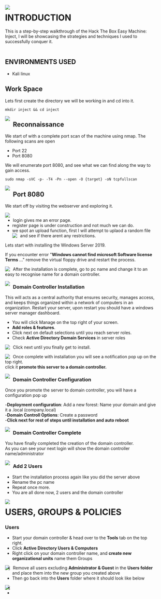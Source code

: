 <img src="https://imgur.com/Q7fBbju.png"
     style="float: left; margin-right: 10px;" />

# INTRODUCTION
This is a step-by-step walkthrough of the Hack The Box Easy Machine: Inject, I will be showcasing the strategies and techniques I used to successfully conquer it.<br/>
<br />

## ENVIRONMENTS USED
- Kali linux</b> 

## Work Space
Lets first create the directory we will be working in and cd into it.
```
mkdir inject && cd inject
```
<img src="https://imgur.com/pJaYMhJ.png"
     style="float: left; margin-right: 10px;" />

## Reconnaissance
We start of with a complete port scan of the machine using nmap. The following scans are open
- Port 22
- Port 8080

We will enumerate port 8080, and see what we can find along the way to gain access.

```
sudo nmap -sVC -p- -T4 -Pn --open -O {target} -oN tcpfullscan
```
<img src="https://imgur.com/ukTWtoH.png"
     style="float: left; margin-right: 10px;" />

## Port 8080
We start off by visiting the webserver and exploring it. 

<img src="https://imgur.com/LomWQ2w.png"
     style="float:  left; margin-right: 10px;" />
##   
- login gives me an error page.
- register page is under construction and not much we can do.   
- we spot an upload function, first I will attempt to uplaod a random file and see if there arent any restrictions. 
<img src="https://imgur.com/drfEhS9.png"
     style="float: left; margin-right:10px;"  />






Lets start with installing the Windows Server 2019. 

If you encounter error "**Windows cannot find microsoft Software license Terms** ..."  remove the virtual floppy drive and restart the process. 

<img src="https://imgur.com/bRChFmg.png"
     style="float: left; margin-right: 10px;" />

After the installation is complete, go to pc name and change it to an easy to recognise name for a domain controller. 

<img src="https://imgur.com/vo0A2sw.png"
     style="float: left; margin-right: 10px;" />


### Domain Controller Installation
This will acts as a central authority that ensures security, manages access, and keeps things organized within a network of computers in an organization. 
Restart your server, upon restart you should have a windows server manager dashboard. 
- You will click Manage on the top right of your screen.
- **Add roles & features**.
- Click next on default selections until you reach server roles. 
- Check **Active Directory Domain Services** in server roles

<img src="https://imgur.com/CsIJ3In.png"
     style="float: left; margin-right: 10px;" />
     
Click next until you finally get to install. 

<img src="https://imgur.com/C6KMbCQ.png"
     style="float: left;margin-right: 10px;" />


Once complete with installation you will see a notification pop up on the top right. <br />
click it **promote this server to a domain controller.**

<img src="https://imgur.com/7Ww45EH.png"
     style="float: left;margin-right: 10px;" />

### Domain Controller Configuration
Once you promote the server to domain controller, you will have a configuration pop up

-**Deployment configuration**: Add a new forest: Name your domain and give it a .local (company.local)<br />
-**Domain Controll Options**: Create a password<br />
-**Click next for rest of steps until installation and auto reboot**

<img src="https://imgur.com/xhxf7q3.png"
     style="float: left; margin-right: 10px;" />
     
### Domain Controller Complete
You have finally completed the creation of the domain controller.<br />
As you can see your next login will show the domain controller name/administrator

<img src="https://imgur.com/6thQNjT.png"
     style="float: left; margin-right: 10px;" />

### Add 2 Users
- Start the installation process again like you did the server above<br />
- Rename the pc name<br />
- Repeat once more. <br />
- You are all done now, 2 users and the domain controller<br />

<img src="https://imgur.com/54lJx7x.png"
     style="float: left; margin-right: 10px;" />

# USERS, GROUPS & POLICIES

### Users
- Start your domain controller & head over to the **Tools** tab on the top right.<br />
- Click **Active Directory Users & Computers**<br />
- Right click on your domain controller name, and **create new organizational units** name them Groups<br />

<img src="https://imgur.com/3XyRJ6j.png"
     style="float: left; margin-right: 10px;" />

- Remove all users excluding **Administrator & Guest** in the **Users folder** and place them into the new group you created above<br />
- Then go back into the **Users** folder where it should look like below<br />

<img src="https://imgur.com/Vv6Ip7Z.png"
     style="float: left; margin-right: 10px;" />




- <br />
- <br />
